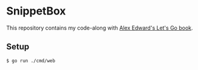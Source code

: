 # SnippetBox

This repository contains my code-along with [Alex Edward's Let's Go book](https://lets-go.alexedwards.net/).

## Setup

```console
$ go run ./cmd/web
```